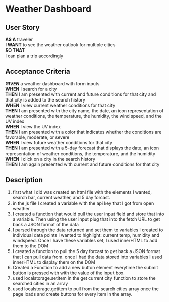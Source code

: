# Weather Dashboard

## User Story
**AS A** traveler<br>
**I WANT** to see the weather outlook for multiple cities<br>
**SO THAT** <br>I can plan a trip accordingly<br>

## Acceptance Criteria

***GIVEN*** a weather dashboard with form inputs<br>
**WHEN** I search for a city<br>
**THEN** I am presented with current and future conditions for that city and that city is added to the search history<br>
**WHEN** I view current weather conditions for that city<br>
**THEN** I am presented with the city name, the date, an icon representation of weather conditions, the temperature, the humidity, the wind speed, and the UV index<br>
**WHEN** I view the UV index<br>
**THEN** I am presented with a color that indicates whether the conditions are favorable, moderate, or severe<br>
**WHEN** I view future weather conditions for that city<br>
**THEN** I am presented with a 5-day forecast that displays the date, an icon representation of weather conditions, the temperature, and the humidity<br>
**WHEN** I click on a city in the search history<br>
**THEN** I am again presented with current and future conditions for that city<br>

## Description
1. first what I did was created an html file with the elements I wanted, search bar, current weather, and 5 day forcast. 
2. in the js file I created a variable with the api key that I got from open weather. 
3. I created a function that would pull the user input field and store that into a variable. Then using the user input plug that into the fetch URL to get back a JSON format of the data
4. I parsed through the data returned and set them to variables I created to individual data points I wanted to highlight: current temp, humidity and windspeed. Once I have these variables set, I used innerHTML to add them to the DOM
5.  I created a function to pull the 5 day forcast to get back a JSON format that I can pull data from. once I had the data stored into variables I used innerHTML to display them on the DOM
6. Created a Function to add a new button element everytime the submit button is pressed with with the value of the input box. 
7. used localstorage.setitem in the get current city function to store the searched cities in an array
8. used localstorage.getitem to pull from the search cities array once the page loads and create buttons for every item in the array. 

